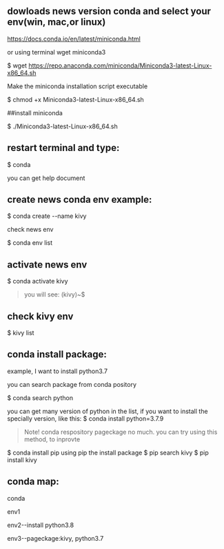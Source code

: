 ## dowloads news version conda and select your env(win, mac,or linux)

https://docs.conda.io/en/latest/miniconda.html

or using terminal wget miniconda3

$ wget https://repo.anaconda.com/miniconda/Miniconda3-latest-Linux-x86_64.sh


Make the miniconda installation script executable

$ chmod +x Miniconda3-latest-Linux-x86_64.sh

##install miniconda

$ ./Miniconda3-latest-Linux-x86_64.sh

## restart terminal and type:

$ conda

you can get help document

## create news conda env example:

$ conda create --name kivy

check news env

$ conda env list


## activate news env

$ conda activate kivy

> you will see: (kivy)~$ 

## check kivy env

$ kivy list

## conda install package:

example, I want to install python3.7

you can search package from conda pository

$ conda search python

you can get many version of python in the list, if you want to install the specially version, like this:
$ conda install python=3.7.9

> Note! conda respository pageckage no much. you can try using this method, to inprovte

$ conda install pip
using pip the install package
$ pip search kivy
$ pip install kivy

## conda map:

conda

   env1
   
   env2--install python3.8
   
   env3--pageckage:kivy, python3.7
   
   
